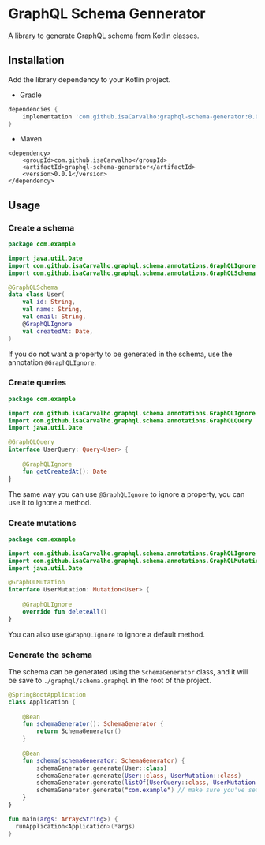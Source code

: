 # GraphQL Schema Gennerator

A library to generate GraphQL schema from Kotlin classes.

## Installation

Add the library dependency to your Kotlin project.

- Gradle
```gradle
dependencies {
    implementation 'com.github.isaCarvalho:graphql-schema-generator:0.0.1'
}
```

- Maven
```maven
<dependency>
    <groupId>com.github.isaCarvalho</groupId>
    <artifactId>graphql-schema-generator</artifactId>
    <version>0.0.1</version>
</dependency>
```

## Usage

### Create a schema

```kotlin
package com.example

import java.util.Date
import com.github.isaCarvalho.graphql.schema.annotations.GraphQLIgnore
import com.github.isaCarvalho.graphql.schema.annotations.GraphQLSchema

@GraphQLSchema
data class User(
    val id: String,
    val name: String,
    val email: String,
    @GraphQLIgnore
    val createdAt: Date,
)
```

If you do not want a property to be generated in the schema, use the annotation `@GraphQLIgnore`.

### Create queries

```kotlin
package com.example

import com.github.isaCarvalho.graphql.schema.annotations.GraphQLIgnore
import com.github.isaCarvalho.graphql.schema.annotations.GraphQLQuery
import java.util.Date

@GraphQLQuery
interface UserQuery: Query<User> {
    
    @GraphQLIgnore
    fun getCreatedAt(): Date
}
```

The same way you can use `@GraphQLIgnore` to ignore a property, you can use it to ignore a method.

### Create mutations

```kotlin
package com.example

import com.github.isaCarvalho.graphql.schema.annotations.GraphQLIgnore
import com.github.isaCarvalho.graphql.schema.annotations.GraphQLMutation
import java.util.Date

@GraphQLMutation
interface UserMutation: Mutation<User> {
    
    @GraphQLIgnore
    override fun deleteAll()
}
```

You can also use `@GraphQLIgnore` to ignore a default method.

### Generate the schema

The schema can be generated using the `SchemaGenerator` class, and it will be save to `./graphql/schema.graphql` in the root of the project.

```kotlin
@SpringBootApplication
class Application {
    
    @Bean
    fun schemaGenerator(): SchemaGenerator {
        return SchemaGenerator()
    }
    
    @Bean
    fun schema(schemaGenerator: SchemaGenerator) {
        schemaGenerator.generate(User::class)
        schemaGenerator.generate(User::class, UserMutation::class)
        schemaGenerator.generate(listOf(UserQuery::class, UserMutation::class))
        schemaGenerator.generate("com.example") // make sure you've settled the name of the package correctly
    }
}

fun main(args: Array<String>) {
  runApplication<Application>(*args)
}
```